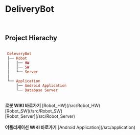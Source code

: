 
# DeliveryBot

<br />
 
## Project Hierachy
```ruby   

 DeleveryBot
 │── Robot
 │   │── HW
 │   │── SW
 │   └── Server
 │
 └── Application
     │── Android Application
     └── Database Server
 ```  
 
 <br />
<b>로봇 WIKI 바로가기</b>
[Robot_HW](/src/Robot_HW) <br />
[Robot_SW](/src/Robot_SW) <br />
[Robot_Server](/src/Robot_Server) <br />

 <br />
 <b>어플리케이션 WIKI 바로가기</b>
[Android Application](/src/application)<br />
